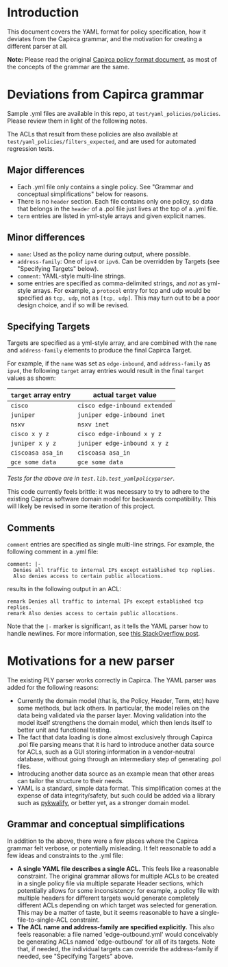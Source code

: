 # Introduction

This document covers the YAML format for policy specification, how it
deviates from the Capirca grammar, and the motivation for creating a
different parser at all.

**Note:** Please read the original [Capirca policy format
document](./policy_format.md), as most of the concepts of the grammar
are the same.

# Deviations from Capirca grammar

Sample .yml files are available in this repo, at
`test/yaml_policies/policies`.  Please review them in light of the
following notes.

The ACLs that result from these policies are also available at
`test/yaml_policies/filters_expected`, and are used for automated
regression tests.

## Major differences

* Each .yml file only contains a single policy.  See "Grammar and
  conceptual simplifications" below for reasons.
* There is no `header` section.  Each file contains only one policy, so
  data that belongs in the `header` of a .pol file just lives at the
  top of a .yml file.
* `term` entries are listed in yml-style arrays and given explicit names.

## Minor differences

* `name`: Used as the policy name during output, where possible.
* `address-family`: One of `ipv4` or `ipv6`.  Can be overridden by
  Targets (see "Specifying Targets" below).
* `comment`: YAML-style multi-line strings.
* some entries are specified as comma-delimited strings, and _not_ as
  yml-style arrays.  For example, a `protocol` entry for tcp and udp
  would be specified as `tcp, udp`, not as `[tcp, udp]`.  This may
  turn out to be a poor design choice, and if so will be revised.

## Specifying Targets

Targets are specified as a yml-style array, and are combined with the
`name` and `address-family` elements to produce the final Capirca
Target.

For example, if the `name` was set as `edge-inbound`, and `address-family`
as `ipv4`, the following `target` array entries would result in the
final `target` values as shown:

|`target` array entry|actual `target` value|
|---|---|
|`cisco`|`cisco edge-inbound extended`|
|`juniper`|`juniper edge-inbound inet`|
|`nsxv`|`nsxv inet`|
|`cisco x y z`|`cisco edge-inbound x y z`|
|`juniper x y z`|`juniper edge-inbound x y z`|
|`ciscoasa asa_in`|`ciscoasa asa_in`|
|`gce some data`|`gce some data`|

_Tests for the above are in `test.lib.test_yamlpolicyparser`._

This code currently feels brittle: it was necessary to try to adhere
to the existing Capirca software domain model for backwards
compatibility.  This will likely be revised in some iteration of this
project.

## Comments

`comment` entries are specified as single multi-line strings.  For
example, the following comment in a .yml file:

```
comment: |-
  Denies all traffic to internal IPs except established tcp replies.
  Also denies access to certain public allocations.
```

results in the following output in an ACL:

```
remark Denies all traffic to internal IPs except established tcp replies.
remark Also denies access to certain public allocations.
```

Note that the `|-` marker is significant, as it tells the YAML parser
how to handle newlines.  For more information, see [this StackOverflow
post](http://stackoverflow.com/questions/3790454/in-yaml-how-do-i-break-a-string-over-multiple-lines).

# Motivations for a new parser

The existing PLY parser works correctly in Capirca.  The YAML parser
was added for the following reasons:

* Currently the domain model (that is, the Policy, Header, Term, etc)
  have some methods, but lack others.  In particular, the model relies
  on the data being validated via the parser layer.  Moving validation
  into the model itself strengthens the domain model, which then lends
  itself to better unit and functional testing.
* The fact that data loading is done almost exclusively
  through Capirca .pol file parsing means that it is hard to introduce
  another data source for ACLs, such as a GUI storing information in a
  vendor-neutral database, without going through an intermediary step
  of generating .pol files.
* Introducing another data source as an example mean that other areas
  can tailor the structure to their needs.
* YAML is a standard, simple data format.  This simplification comes
  at the expense of data integrity/safety, but such could be added via
  a library such as [pykwalify](pykwalify.readthedocs.org), or better
  yet, as a stronger domain model.

## Grammar and conceptual simplifications

In addition to the above, there were a few places where the Capirca
grammar felt verbose, or potentially misleading.  It felt reasonable
to add a few ideas and constraints to the .yml file:

* **A single YAML file describes a single ACL.** This feels like a
  reasonable constraint.  The original grammar allows for multiple
  ACLs to be created in a single policy file via multiple separate
  Header sections, which potentially allows for some inconsistency:
  for example, a policy file with multiple headers for different
  targets would generate completely different ACLs depending on which
  target was selected for generation.  This may be a matter of taste,
  but it seems reasonable to have a single-file-to-single-ACL
  constraint.
* **The ACL name and address-family are specified explicitly.** This
  also feels reasonable: a file named 'edge-outbound.yml' would
  conceivably be generating ACLs named 'edge-outbound' for all of its
  targets.  Note that, if needed, the individual targets can override
  the address-family if needed, see "Specifying Targets" above.
